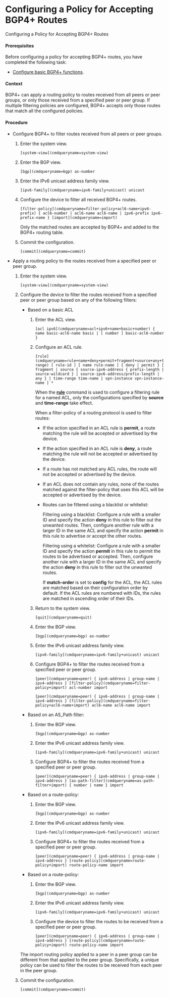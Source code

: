 Configuring a Policy for Accepting BGP4+ Routes
===============================================

Configuring a Policy for Accepting BGP4+ Routes

#### Prerequisites

Before configuring a policy for accepting BGP4+ routes, you have completed the following task:

* [Configure basic BGP4+ functions](vrp_bgp6_cfg_0006.html).

#### Context

BGP4+ can apply a routing policy to routes received from all peers or peer groups, or only those received from a specified peer or peer group. If multiple filtering policies are configured, BGP4+ accepts only those routes that match all the configured policies.


#### Procedure

* Configure BGP4+ to filter routes received from all peers or peer groups.
  1. Enter the system view.
     
     
     ```
     [system-view](cmdqueryname=system-view)
     ```
  2. Enter the BGP view.
     
     
     ```
     [bgp](cmdqueryname=bgp) as-number
     ```
  3. Enter the IPv6 unicast address family view.
     
     
     ```
     [ipv6-family](cmdqueryname=ipv6-family+unicast) unicast
     ```
  4. Configure the device to filter all received BGP4+ routes.
     
     
     ```
     [filter-policy](cmdqueryname=filter-policy+acl6-name+ipv6-prefix) { acl6-number | acl6-name acl6-name | ipv6-prefix ipv6-prefix-name } [import](cmdqueryname=import)
     ```
     
     Only the matched routes are accepted by BGP4+ and added to the BGP4+ routing table.
  5. Commit the configuration.
     
     
     ```
     [commit](cmdqueryname=commit)
     ```
* Apply a routing policy to the routes received from a specified peer or peer group.
  1. Enter the system view.
     
     
     ```
     [system-view](cmdqueryname=system-view)
     ```
  2. Configure the device to filter the routes received from a specified peer or peer group based on any of the following filters:
     
     
     + Based on a basic ACL
       1. Enter the ACL view.
          ```
          [acl ipv6](cmdqueryname=acl+ipv6+name+basic+number) { name basic-acl6-name basic | [ number ] basic-acl6-number }
          ```
       2. Configure an ACL rule.
          
          ```
          [rule](cmdqueryname=rule+name+deny+permit+fragment+source+any+time-range) [ rule-id ] [ name rule-name ] { deny | permit } [ fragment | source { source-ipv6-address { prefix-length | source-wildcard } | source-ipv6-address/prefix-length | any } | time-range time-name | vpn-instance vpn-instance-name ] *
          ```
          
          When the [**rule**](cmdqueryname=rule) command is used to configure a filtering rule for a named ACL, only the configurations specified by **source** and **time-range** take effect.
          
          When a filter-policy of a routing protocol is used to filter routes:
          - If the action specified in an ACL rule is **permit**, a route matching the rule will be accepted or advertised by the device.
          - If the action specified in an ACL rule is **deny**, a route matching the rule will not be accepted or advertised by the device.
          - If a route has not matched any ACL rules, the route will not be accepted or advertised by the device.
          - If an ACL does not contain any rules, none of the routes matched against the filter-policy that uses this ACL will be accepted or advertised by the device.
          - Routes can be filtered using a blacklist or whitelist:
            
            Filtering using a blacklist: Configure a rule with a smaller ID and specify the action **deny** in this rule to filter out the unwanted routes. Then, configure another rule with a larger ID in the same ACL and specify the action **permit** in this rule to advertise or accept the other routes.
            
            Filtering using a whitelist: Configure a rule with a smaller ID and specify the action **permit** in this rule to permit the routes to be advertised or accepted. Then, configure another rule with a larger ID in the same ACL and specify the action **deny** in this rule to filter out the unwanted routes.
            
            If **match-order** is set to **config** for the ACL, the ACL rules are matched based on their configuration order by default. If the ACL rules are numbered with IDs, the rules are matched in ascending order of their IDs.
       3. Return to the system view.
          ```
          [quit](cmdqueryname=quit)
          ```
       4. Enter the BGP view.
          ```
          [bgp](cmdqueryname=bgp) as-number
          ```
       5. Enter the IPv6 unicast address family view.
          ```
          [ipv6-family](cmdqueryname=ipv6-family+unicast) unicast
          ```
       6. Configure BGP4+ to filter the routes received from a specified peer or peer group.
          ```
          [peer](cmdqueryname=peer) { ipv6-address | group-name | ipv4-address } [filter-policy](cmdqueryname=filter-policy+import) acl-number import
          ```
          ```
          [peer](cmdqueryname=peer) { ipv6-address | group-name | ipv4-address } [filter-policy](cmdqueryname=filter-policy+acl6-name+import) acl6-name acl6-name import
          ```
     + Based on an AS\_Path filter:
       
       1. Enter the BGP view.
          ```
          [bgp](cmdqueryname=bgp) as-number
          ```
       2. Enter the IPv6 unicast address family view.
          ```
          [ipv6-family](cmdqueryname=ipv6-family+unicast) unicast
          ```
       3. Configure BGP4+ to filter the routes received from a specified peer or peer group.
          ```
          [peer](cmdqueryname=peer) { ipv6-address | group-name | ipv4-address } [as-path-filter](cmdqueryname=as-path-filter+import) { number | name } import
          ```
     + Based on a route-policy:
       
       1. Enter the BGP view.
          ```
          [bgp](cmdqueryname=bgp) as-number
          ```
       2. Enter the IPv6 unicast address family view.
          ```
          [ipv6-family](cmdqueryname=ipv6-family+unicast) unicast
          ```
       3. Configure BGP4+ to filter the routes received from a specified peer or peer group.
          ```
          [peer](cmdqueryname=peer) { ipv6-address | group-name | ipv4-address } [route-policy](cmdqueryname=route-policy+import) route-policy-name import
          ```
     + Based on a route-policy:
       
       1. Enter the BGP view.
          ```
          [bgp](cmdqueryname=bgp) as-number
          ```
       2. Enter the IPv6 unicast address family view.
          ```
          [ipv6-family](cmdqueryname=ipv6-family+unicast) unicast
          ```
       3. Configure the device to filter the routes to be received from a specified peer or peer group.
          ```
          [peer](cmdqueryname=peer) { ipv6-address | group-name | ipv4-address } [route-policy](cmdqueryname=route-policy+import) route-policy-name import
          ```
     
     The import routing policy applied to a peer in a peer group can be different from that applied to the peer group. Specifically, a unique policy can be used to filter the routes to be received from each peer in the peer group.
  3. Commit the configuration.
     
     
     ```
     [commit](cmdqueryname=commit)
     ```